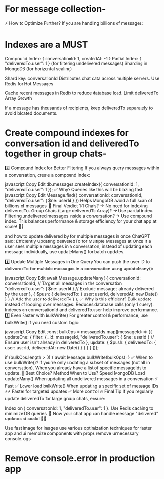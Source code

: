 
# For message collection-

⚡ How to Optimize Further?
If you are handling billions of messages:

# Indexes are a MUST

Compound Index: { conversationId: 1, createdAt: -1 }
Partial Index: { "deliveredTo.user": 1 } (for filtering undelivered messages)
Sharding in MongoDB (for horizontal scaling)

Shard key: conversationId
Distributes chat data across multiple servers.
Use Redis for Hot Messages

Cache recent messages in Redis to reduce database load.
Limit deliveredTo Array Growth

If a message has thousands of recipients, keep deliveredTo separately to avoid bloated documents.


# Create compound indexes for conversation id and deliveredTo together in group chats-
2️⃣ Compound Index for Better Filtering
If you always query messages within a conversation, create a compound index:

javascript
Copy
Edit
db.messages.createIndex({ conversationId: 1, "deliveredTo.user": 1 });
✅ Why?
Queries like this will be blazing fast:
javascript
Copy
Edit
Message.find({
  conversationId: conversationId,
  "deliveredTo.user": { $ne: userId }
})
Helps MongoDB avoid a full scan of billions of messages.
🚀 Final Verdict
1:1 Chats? → No need for indexing deliveredTo.
Group Chats (Large deliveredTo Array)? → Use partial index.
Filtering undelivered messages inside a conversation? → Use compound index.
This balances performance & storage efficiency for your chat app at scale! 🚀🔥


and how to update delivered by for multiple messages in once
ChatGPT said:
Efficiently Updating deliveredTo for Multiple Messages at Once
If a user sees multiple messages in a conversation, instead of updating each message individually, use updateMany() for batch updates.

1️⃣ Update Multiple Messages in One Query
You can push the user ID to deliveredTo for multiple messages in a conversation using updateMany():

javascript
Copy
Edit
await Message.updateMany(
  {
    conversationId: conversationId, // Target all messages in the conversation
    "deliveredTo.user": { $ne: userId }  // Exclude messages already delivered by the user
  },
  {
    $push: { deliveredTo: { user: userId, deliveredAt: new Date() } } // Add the user to deliveredTo
  }
);
✅ Why is this efficient?
Bulk update instead of looping over messages.
Reduces database calls (only 1 query).
Indexes on conversationId and deliveredTo.user help improve performance.
2️⃣ Even Faster with bulkWrite()
For greater control & performance, use bulkWrite() if you need custom logic:

javascript
Copy
Edit
const bulkOps = messageIds.map((messageId) => ({
  updateOne: {
    filter: {
      _id: messageId,
      "deliveredTo.user": { $ne: userId } // Ensure user isn't already in deliveredTo
    },
    update: {
      $push: { deliveredTo: { user: userId, deliveredAt: new Date() } }
    }
  }
}));

if (bulkOps.length > 0) {
  await Message.bulkWrite(bulkOps);
}
✅ When to use bulkWrite()?
If you're only updating a subset of messages (not all in conversation).
When you already have a list of specific messageIds to update.
🚀 Best Choice?
Method	When to Use?	Speed	MongoDB Load
updateMany()	When updating all undelivered messages in a conversation	⚡ Fast	✅ Lower load
bulkWrite()	When updating a specific set of message IDs	⚡⚡ Faster for targeted updates	✅ More control
🔥 Final Tip
If you regularly update deliveredTo for large group chats, ensure:

Index on { conversationId: 1, "deliveredTo.user": 1 }.
Use Redis caching to minimize DB queries.
🚀 Now your chat app can handle message "delivered" updates at scale! 🚀🔥




<!-- app -->

Use fast image for images
use various optimization techniques for faster app and ui
memoize components with props
remove unnecessary console.logs
# Remove console.error in production app